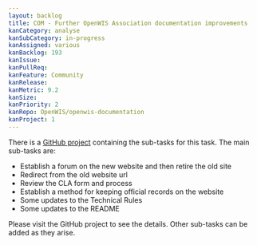 ```yaml
---
layout: backlog
title: COM - Further OpenWIS Association documentation improvements
kanCategory: analyse
kanSubCategory: in-progress
kanAssigned: various
kanBacklog: 193
kanIssue:
kanPullReq:
kanFeature: Community
kanRelease:
kanMetric: 9.2
kanSize:
kanPriority: 2
kanRepo: OpenWIS/openwis-documentation
kanProject: 1
---
```

There is a [GitHub project](https://github.com/orgs/OpenWIS/projects/1) containing the sub-tasks for this task. The main sub-tasks are:

- Establish a forum on the new website and then retire the old site
- Redirect from the old website url
- Review the CLA form and process
- Establish a method for keeping official records on the website
- Some updates to the Technical Rules
- Some updates to the README

Please visit the GitHub project to see the details.  Other sub-tasks can be added as they arise.

